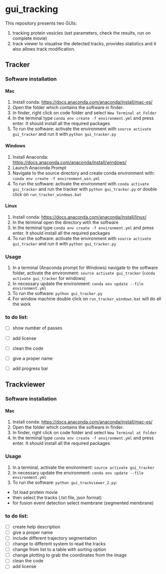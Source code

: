 # gui_tracking
This repository presents two GUIs: 
1) tracking protein vesicles  (set parameters, check the results, run on complete movie)  
2) track viewer to visualise the detected tracks, provides statistics and it also allows track modification.

## Tracker 

### Software installation
#### Mac
1. Install conda:  https://docs.anaconda.com/anaconda/install/mac-os/
2. Open the folder which contains the software in finder.
3. In finder, right click on code folder and select `New Terminal at Folder`
4. In the terminal type `conda env create -f environment.yml` and press enter. It should install all the required packages
5. To run the software: activate the environment with `source activate gui_tracker` and run it with `python gui_tracker.py`

#### Windows
1. Install Anaconda: https://docs.anaconda.com/anaconda/install/windows/
2. Launch Anaconda Prompt
3. Navigate to the source directory and create conda environment with: `conda env create -f environment_win.yml`
4. To run the software: activate the environment with `conda activate gui_tracker` and run the tracker with `python gui_tracker.py` or double click on `run_tracker_windows.bat`

#### Linux
1. Install conda: https://docs.anaconda.com/anaconda/install/linux/
2. In the terminal open the directory with the software
3. In the terminal type `conda env create -f environment.yml` and press enter. It should install all the required packages
4. To run the software: activate the environment with `source activate gui_tracker` and run it with `python gui_tracker.py`

### Usage
1. In a terminal (Anaconda prompt for Windows) navigate to the software folder, activate the environment: `source activate gui_tracker` (`conda activate gui_tracker` for windows)
2. In necessary update the environment: `conda env update --file environment.yml`
3. To run the software: `python gui_tracker.py`
4. For window machine double click on `run_tracker_windows.bat` will do all the work
  
### to do list:

- [ ] show number of passes
- [ ] add  license
- [ ] clean the code 
- [ ] give a proper name
- [ ] add progress bar



## Trackviewer
### Software installation
#### Mac
1. Install conda:  https://docs.anaconda.com/anaconda/install/mac-os/
2. Open the folder which contains the software in finder.
3. In finder, right click on code folder and select `New Terminal at Folder`
4. In the terminal type `conda env create -f environment.yml` and press enter. It should install all the required packages

### Usage
1. In a terminal, activate the environment: `source activate gui_tracker`
2. In necessary update the environment: `conda env update --file environment.yml`
3. To run the software: `python gui_trackviewer_2.py`:
  - 1st load protein movie
  - then select the tracks (.txt file, json format)
  - for fusion event detection select membrane (segmented membrane)


### to do list:

- [ ] create help description
- [ ] give a proper name
- [ ] include different trajectory segmentation 
- [ ] change to different system to read the tracks
- [ ] change from list to a table with sorting option
- [ ] change plotting to grab the coordinates from the image
- [ ] clean the code
- [ ] add  license
